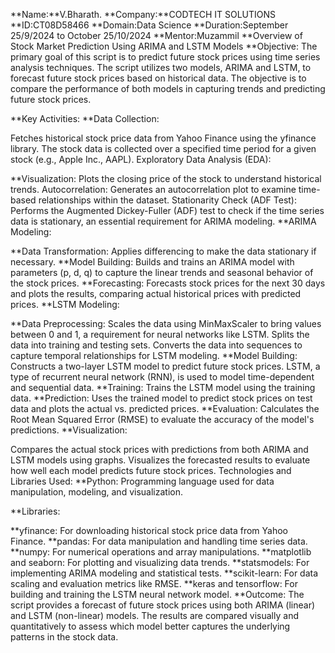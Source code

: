**Name:**V.Bharath.
**Company:**CODTECH IT SOLUTIONS
**ID:CT08D58466
**Domain:Data Science
**Duration:September 25/9/2024 to October 25/10/2024
**Mentor:Muzammil
**Overview of Stock Market Prediction Using ARIMA and LSTM Models
**Objective:
The primary goal of this script is to predict future stock prices using time series analysis techniques. The script utilizes two models, ARIMA and LSTM, to forecast future stock prices based on historical data. The objective is to compare the performance of both models in capturing trends and predicting future stock prices.

**Key Activities:
**Data Collection:

Fetches historical stock price data from Yahoo Finance using the yfinance library.
The stock data is collected over a specified time period for a given stock (e.g., Apple Inc., AAPL).
Exploratory Data Analysis (EDA):

**Visualization: Plots the closing price of the stock to understand historical trends.
Autocorrelation: Generates an autocorrelation plot to examine time-based relationships within the dataset.
Stationarity Check (ADF Test): Performs the Augmented Dickey-Fuller (ADF) test to check if the time series data is stationary, an essential requirement for ARIMA modeling.
**ARIMA Modeling:

**Data Transformation: Applies differencing to make the data stationary if necessary.
**Model Building: Builds and trains an ARIMA model with parameters (p, d, q) to capture the linear trends and seasonal behavior of the stock prices.
**Forecasting: Forecasts stock prices for the next 30 days and plots the results, comparing actual historical prices with predicted prices.
**LSTM Modeling:

**Data Preprocessing:
Scales the data using MinMaxScaler to bring values between 0 and 1, a requirement for neural networks like LSTM.
Splits the data into training and testing sets.
Converts the data into sequences to capture temporal relationships for LSTM modeling.
**Model Building: Constructs a two-layer LSTM model to predict future stock prices. LSTM, a type of recurrent neural network (RNN), is used to model time-dependent and sequential data.
**Training: Trains the LSTM model using the training data.
**Prediction: Uses the trained model to predict stock prices on test data and plots the actual vs. predicted prices.
**Evaluation: Calculates the Root Mean Squared Error (RMSE) to evaluate the accuracy of the model's predictions.
**Visualization:

Compares the actual stock prices with predictions from both ARIMA and LSTM models using graphs.
Visualizes the forecasted results to evaluate how well each model predicts future stock prices.
Technologies and Libraries Used:
**Python: Programming language used for data manipulation, modeling, and visualization.

**Libraries:

**yfinance: For downloading historical stock price data from Yahoo Finance.
**pandas: For data manipulation and handling time series data.
**numpy: For numerical operations and array manipulations.
**matplotlib and seaborn: For plotting and visualizing data trends.
**statsmodels: For implementing ARIMA modeling and statistical tests.
**scikit-learn: For data scaling and evaluation metrics like RMSE.
**keras and tensorflow: For building and training the LSTM neural network model.
**Outcome:
The script provides a forecast of future stock prices using both ARIMA (linear) and LSTM (non-linear) models. The results are compared visually and quantitatively to assess which model better captures the underlying patterns in the stock data.
